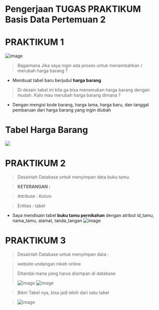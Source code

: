 # Pengerjaan TUGAS PRAKTIKUM Basis Data **Pertemuan 2**

# PRAKTIKUM 1
![image](https://github.com/rafaxputra/learn_phpmyadmin/assets/75997309/40411d25-2dbc-4a36-8998-86dc09b51cf7)

> Bagaimana Jika saya ingin ada proses untuk menambahkan / merubah harga barang ?

  - Membuat tabel baru berjudul **harga barang**
> Di desain tabel ini kita ga bisa menemukan harga barang dengan mudah. Kalo mau merubah harga barang dimana ?

  - Dengan mengisi kode barang, harga lama, harga baru, dan tanggal pembaruan dari harga barang yang ingin diubah

# Tabel Harga Barang
<p align=”center”> 
  <img src="https://github.com/rafaxputra/learn_phpmyadmin/assets/75997309/3019cb09-c349-4759-ae50-379be2e7aa5b"/> 
</p>

# PRAKTIKUM 2

> Desainlah Database untuk menyimpan data buku tamu.

>**KETERANGAN :**

  >Attribute : Kolom
  
  >Entitas : tabel

- Saya mendisain tabel **buku tamu pernikahan** dengan atribut id_tamu, nama_tamu, alamat, tanda_tangan
  ![image](https://github.com/rafaxputra/learn_phpmyadmin/assets/75997309/4c8703b4-f595-49a0-a36f-ad86c59762c7)

# PRAKTIKUM 3
> Desainlah Database untuk menyimpan data : 

> website undangan nikah online
>
> Ditandai mana yang harus disimpan di database
> 
>![image](https://github.com/rafaxputra/learn_phpmyadmin/assets/75997309/91163680-e683-4eb6-9d27-46cc974cd459)
>![image](https://github.com/rafaxputra/learn_phpmyadmin/assets/75997309/6fa8a3de-7332-4154-b8fa-62a5b5705760)

> Bikin Tabel nya, bisa jadi lebih dari satu tabel

> ![image](https://github.com/rafaxputra/learn_phpmyadmin/assets/75997309/3a2998e2-5a37-46d1-a63c-a2bdaa6f867d)

